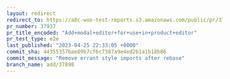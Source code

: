 ```yaml
---
layout: redirect
redirect_to: https://a8c-woo-test-reports.s3.amazonaws.com/public/pr/37937/e2e/index.html
pr_number: 37937
pr_title_encoded: "Add+modal+editor+for+use+in+product+editor"
pr_test_type: e2e
last_published: "2023-04-25 22:33:05 +0000"
commit_sha: 44355357bae89b7cf6c7387a9e4ed2b1a1b18b86
commit_message: "Remove errant style imports after rebase"
branch_name: add/37898
---
```

